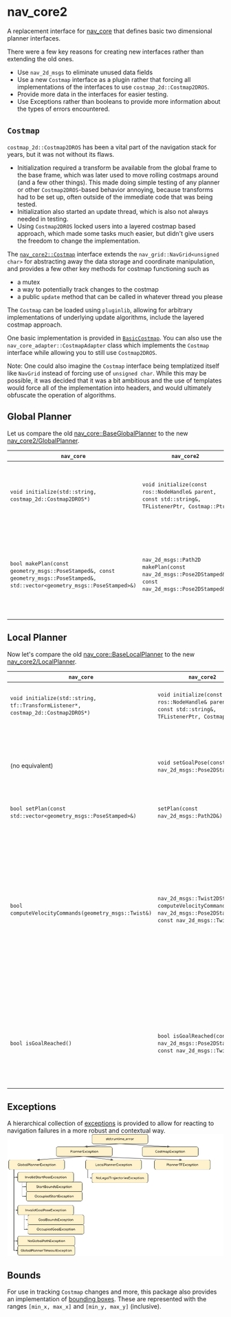 # nav_core2
A replacement interface for [nav_core](https://github.com/ros-planning/navigation/tree/a2837b5a9dc6dd4b4da176fca7d899d6a3722bf8/nav_core/include/nav_core) that defines basic two dimensional planner interfaces.

There were a few key reasons for creating new interfaces rather than extending the old ones.
 * Use `nav_2d_msgs` to eliminate unused data fields
 * Use a new `Costmap` interface as a plugin rather that forcing all implementations of the interfaces to use `costmap_2d::Costmap2DROS`.
 * Provide more data in the interfaces for easier testing.
 * Use Exceptions rather than booleans to provide more information about the types of errors encountered.

## `Costmap`
`costmap_2d::Costmap2DROS` has been a vital part of the navigation stack for years, but it was not without its flaws.
 * Initialization required a transform be available from the global frame to the base frame, which was later used to move rolling costmaps around (and a few other things). This made doing simple testing of any planner or other `Costmap2DROS`-based behavior annoying, because transforms had to be set up, often outside of the immediate code that was being tested.
 * Initialization also started an update thread, which is also not always needed in testing.
 * Using `Costmap2DROS` locked users into a layered costmap based approach, which made some tasks much easier, but didn't give users the freedom to change the implementation.

The [`nav_core2::Costmap`](include/nav_core2/costmap.h) interface extends the `nav_grid::NavGrid<unsigned char>` for abstracting away the data storage and coordinate manipulation, and provides a few other key methods for costmap functioning such as
 * a mutex
 * a way to potentially track changes to the costmap
 * a public `update` method that can be called in whatever thread you please

The `Costmap` can be loaded using `pluginlib`, allowing for arbitrary implementations of underlying update algorithms, include the layered costmap approach.

One basic implementation is provided in [`BasicCostmap`](include/nav_core2/basic_costmap.h). You can also use the `nav_core_adapter::CostmapAdapter` class which implements the `Costmap` interface while allowing you to still use `Costmap2DROS`.

Note: One could also imagine the `Costmap` interface being templatized itself like `NavGrid` instead of forcing use of `unsigned char`. While this may be possible, it was decided that it was a bit ambitious and the use of templates would force all of the implementation into headers, and would ultimately obfuscate the operation of algorithms.

## Global Planner
Let us compare the old [nav_core::BaseGlobalPlanner](https://github.com/ros-planning/navigation/blob/a2837b5a9dc6dd4b4da176fca7d899d6a3722bf8/nav_core/include/nav_core/base_global_planner.h) to the new [nav_core2/GlobalPlanner](include/nav_core2/global_planner.h).

| `nav_core` | `nav_core2` | comments |
|---|--|---|
|`void initialize(std::string, costmap_2d::Costmap2DROS*)`|`void initialize(const ros::NodeHandle& parent, const std::string&, TFListenerPtr, Costmap::Ptr)`|Uses modern pointers instead of raw pointers, and provides a TFListener|
|`bool makePlan(const geometry_msgs::PoseStamped&, const geometry_msgs::PoseStamped&, std::vector<geometry_msgs::PoseStamped>&)`|`nav_2d_msgs::Path2D makePlan(const nav_2d_msgs::Pose2DStamped&, const nav_2d_msgs::Pose2DStamped&)`|Uses exceptions for errors instead of returning a bool, which frees up the return for the actual path.|

## Local Planner
Now let's compare the old [nav_core::BaseLocalPlanner](https://github.com/ros-planning/navigation/blob/a2837b5a9dc6dd4b4da176fca7d899d6a3722bf8/nav_core/include/nav_core/base_local_planner.h) to the new [nav_core2/LocalPlanner](include/nav_core2/local_planner.h).

| `nav_core` | `nav_core2` | comments |
|---|--|---|
|`void initialize(std::string, tf::TransformListener*, costmap_2d::Costmap2DROS*)`|`void initialize(const ros::NodeHandle& parent, const std::string&, TFListenerPtr, Costmap::Ptr)`|Uses modern pointers instead of raw pointers|
|(no equivalent)|`void setGoalPose(const nav_2d_msgs::Pose2DStamped&)`|Explicitly set the new goal location, rather than using the last pose of the global plan`
|`bool setPlan(const std::vector<geometry_msgs::PoseStamped>&)`|`setPlan(const nav_2d_msgs::Path2D&)`||
|`bool computeVelocityCommands(geometry_msgs::Twist&)`|`nav_2d_msgs::Twist2DStamped computeVelocityCommands(const nav_2d_msgs::Pose2DStamped&, const nav_2d_msgs::Twist2D&)`|Explicitly provides the current pose and velocity for more explicit data control and easier testing. Uses exceptions for errors instead of returning a bool, which frees up the return for the actual command.|
|`bool isGoalReached()` | `bool isGoalReached(const nav_2d_msgs::Pose2DStamped&, const nav_2d_msgs::Twist2D&)` | Explicitly provide the current pose and velocity for more explicit data control and easier testing. |

## Exceptions
A hierarchical collection of [exceptions](include/nav_core2/exceptions.h) is provided to allow for reacting to navigation failures in a more robust and contextual way.
![exception hierarchy tree](doc/exceptions.png)

## Bounds
For use in tracking `Costmap` changes and more, this package also provides an implementation of [bounding boxes](include/nav_core2/bounds.h). These are represented with the ranges `[min_x, max_x]` and `[min_y, max_y]` (inclusive).

